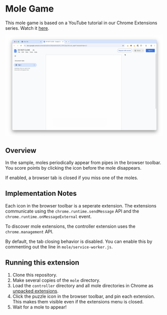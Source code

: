 # Mole Game

This mole game is based on a YouTube tutorial in our Chrome Extensions series. Watch it [here](https://goo.gle/Chrome-Ext).

<img src="mole-game.png" width=500>

## Overview

In the sample, moles periodically appear from pipes in the browser toolbar. You score points by clicking the icon before the mole disappears.

If enabled, a browser tab is closed if you miss one of the moles.

## Implementation Notes

Each icon in the browser toolbar is a seperate extension. The extensions communicate using the `chrome.runtime.sendMessage` API and the `chrome.runtime.onMessageExternal` event.

To discover mole extensions, the controller extension uses the `chrome.management` API.

By default, the tab closing behavior is disabled. You can enable this by commenting out the line in `mole/service-worker.js`.

## Running this extension

1. Clone this repository.
1. Make several copies of the `mole` directory.
1. Load the `controller` directory and all mole directories in Chrome as [unpacked extensions](https://developer.chrome.com/docs/extensions/mv3/getstarted/development-basics/#load-unpacked).
1. Click the puzzle icon in the browser toolbar, and pin each extension. This makes them visible even if the extensions menu is closed.
1. Wait for a mole to appear!
